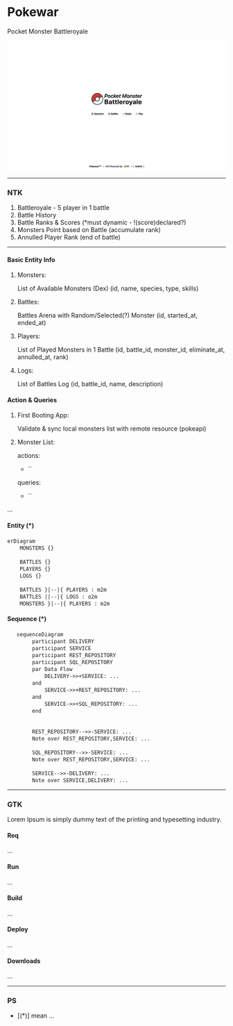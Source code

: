 # Pokewar

Pocket Monster Battleroyale

![img](./assets/SS221216162205.png)

---
### NTK

1. Battleroyale - 5 player in 1 battle
2. Battle History
3. Battle Ranks & Scores (*must dynamic - !(score)declared?)
4. Monsters Point based on Battle (accumulate rank)
5. Annulled Player Rank (end of battle)

---
#### Basic Entity Info
1. Monsters:
    
   List of Available Monsters (Dex)
   (id, name, species, type, skills)

2. Battles: 

    Battles Arena with Random/Selected(?) Monster
    (id, started_at, ended_at)

3. Players: 

    List of Played Monsters in 1 Battle 
    (id, battle_id, monster_id, eliminate_at, annulled_at, rank)

4. Logs:

    List of Battles Log 
    (id, battle_id, name, description)
   

#### Action & Queries 
1. First Booting App:
    
    Validate & sync local monsters list with remote resource (pokeapi)

2. Monster List:

   actions:
        
   - ``
   
   queries:

   - ``

...

#### Entity (*)
```mermaid
erDiagram
    MONSTERS {}
    
    BATTLES {}
    PLAYERS {}
    LOGS {}
    
    BATTLES }|--|{ PLAYERS : m2m
    BATTLES ||--|{ LOGS : o2m
    MONSTERS }|--|{ PLAYERS : m2m
```

#### Sequence (*)
```mermaid
   sequenceDiagram
        participant DELIVERY
        participant SERVICE
        participant REST_REPOSITORY
        participant SQL_REPOSITORY
        par Data Flow
            DELIVERY->>+SERVICE: ...
        and
            SERVICE->>+REST_REPOSITORY: ...
        and
            SERVICE->>+SQL_REPOSITORY: ...
        end 
   
     
        REST_REPOSITORY-->>-SERVICE: ...
        Note over REST_REPOSITORY,SERVICE: ...
   
        SQL_REPOSITORY-->>-SERVICE: ...
        Note over REST_REPOSITORY,SERVICE: ...
        
        SERVICE-->>-DELIVERY: ...
        Note over SERVICE,DELIVERY: ...     
   ```

---
### GTK
Lorem Ipsum is simply dummy text of the printing and typesetting industry. 

#### Req
...

#### Run
...

#### Build
...

#### Deploy
...

#### Downloads
...

---
### PS
- [(*)] mean ...